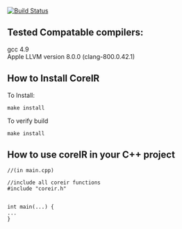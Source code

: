 [![Build Status](https://travis-ci.org/rdaly525/coreir.svg?branch=master)](https://travis-ci.org/rdaly525/coreir)

## Tested Compatable compilers:  
  gcc 4.9  
  Apple LLVM version 8.0.0 (clang-800.0.42.1)  

## How to Install CoreIR
 To Install:
    
    make install

  To verify build
    
    make install

## How to use coreIR in your C++ project
```
//(in main.cpp)

//include all coreir functions
#include "coreir.h"


int main(...) {
...
}

```
